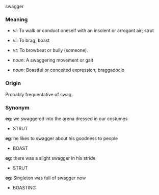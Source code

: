 swagger
### Meaning
+ _vi_: To walk or conduct oneself with an insolent or arrogant air; strut
+ _vi_: To brag; boast
+ _vt_: To browbeat or bully (someone).

+ _noun_: A swaggering movement or gait
+ _noun_: Boastful or conceited expression; braggadocio

### Origin

Probably frequentative of swag

### Synonym

__eg__: we swaggered into the arena dressed in our costumes

+ STRUT

__eg__: he likes to swagger about his goodness to people

+ BOAST

__eg__: there was a slight swagger in his stride

+ STRUT

__eg__: Singleton was full of swagger now

+ BOASTING


